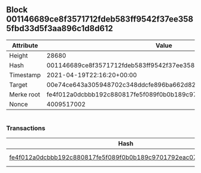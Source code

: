 ## Block 001146689ce8f3571712fdeb583ff9542f37ee3585fbd33d5f3aa896c1d8d612

Attribute | Value
--- | ---
Height | 28680
Hash | 001146689ce8f3571712fdeb583ff9542f37ee3585fbd33d5f3aa896c1d8d612
Timestamp | 2021-04-19T22:16:20+00:00
Target | 00e74ce643a305948702c348ddcfe896ba662d82c1a228faf4ad12250f07334e
Merke root | fe4f012a0dcbbb192c880817fe5f089f0b0b189c9701792eac071c3391eb66d3
Nonce | 4009517002

```

```

### Transactions

Hash | Amount
--- | ---
[fe4f012a0dcbbb192c880817fe5f089f0b0b189c9701792eac071c3391eb66d3](fe4f012a0dcbbb192c880817fe5f089f0b0b189c9701792eac071c3391eb66d3.md) | 10.00000000 SKEPTI 
